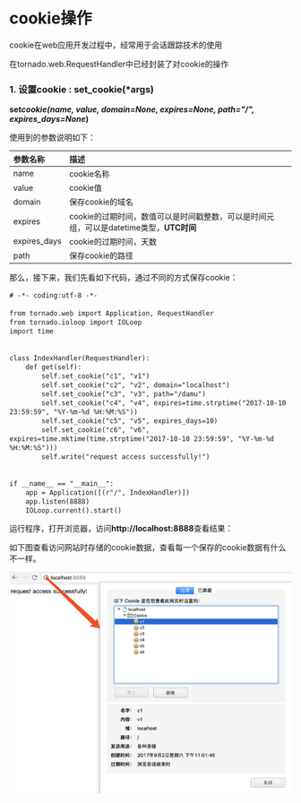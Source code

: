 # cookie操作

cookie在web应用开发过程中，经常用于会话跟踪技术的使用

在tornado.web.RequestHandler中已经封装了对cookie的操作

### 1. 设置cookie : set\_cookie\(\*args\)

**set**_**cookie\(name, value, domain=None, expires=None, path="/", expires\_days=None**_**\)**

使用到的参数说明如下：

| 参数名称 | 描述 |
| :--- | :--- |
| name | cookie名称 |
| value | cookie值 |
| domain | 保存cookie的域名 |
| expires | cookie的过期时间，数值可以是时间戳整数，可以是时间元组，可以是datetime类型，**UTC时间** |
| expires\_days | cookie的过期时间，天数 |
| path | 保存cookie的路径 |

那么，接下来，我们先看如下代码，通过不同的方式保存cookie：

```
# -*- coding:utf-8 -*-

from tornado.web import Application, RequestHandler
from tornado.ioloop import IOLoop
import time


class IndexHandler(RequestHandler):
    def get(self):
        self.set_cookie("c1", "v1")
        self.set_cookie("c2", "v2", domain="localhost")
        self.set_cookie("c3", "v3", path="/damu")
        self.set_cookie("c4", "v4", expires=time.strptime("2017-10-10 23:59:59", "%Y-%m-%d %H:%M:%S"))
        self.set_cookie("c5", "v5", expires_days=10)
        self.set_cookie("c6", "v6", expires=time.mktime(time.strptime("2017-10-10 23:59:59", "%Y-%m-%d %H:%M:%S")))
        self.write("request access successfully!")


if __name__ == "__main__":
    app = Application([(r"/", IndexHandler)])
    app.listen(8888)
    IOLoop.current().start()
```

运行程序，打开浏览器，访问**http://localhost:8888**查看结果：

如下图查看访问网站时存储的cookie数据，查看每一个保存的cookie数据有什么不一样。

![](/assets/cookie01)

